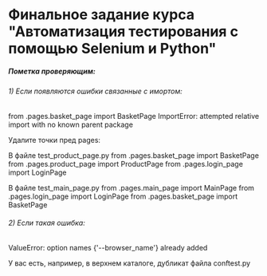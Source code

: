 # Финальное задание курса "Автоматизация тестирования с помощью Selenium и Python"

##### Пометка проверяющим:
###### 1) Если появляются ошибки связанные с имортом:
 from .pages.basket_page import BasketPage
ImportError: attempted relative import with no known parent package

Удалите точки пред pages:

В файле test_product_page.py
from .pages.basket_page import BasketPage
from .pages.product_page import ProductPage
from .pages.login_page import LoginPage

В файле test_main_page.py
from .pages.main_page import MainPage
from .pages.login_page import LoginPage
from .pages.basket_page import BasketPage

###### 2) Если такая ошибка:
ValueError: option names {'--browser_name'} already added

У вас есть, например, в верхнем каталоге, дубликат файла conftest.py
